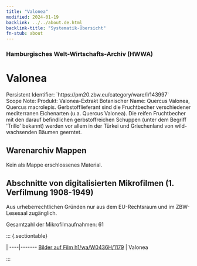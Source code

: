 ```yaml
---
title: "Valonea"
modified: 2024-01-19
backlink: ../../about.de.html
backlink-title: "Systematik-Übersicht"
fn-stub: about
---
```


### Hamburgisches Welt-Wirtschafts-Archiv (HWWA)

# Valonea

<div class="hint">Persistent Identifier: `https://pm20.zbw.eu/category/ware/i/143997`</div>

<div class="hint">
Scope Note: Produkt: Valonea-Extrakt   Botanischer Name: Quercus Valonea, Quercus macrolepis. Gerbstofflieferant sind die Fruchtbecher verschiedener mediterranen Eichenarten (u.a. Quercus Valonea). Die reifen Fruchtbecher mit den darauf befindlichen gerbstoffreichen Schuppen (unter dem Begriff 'Trillo' bekannt) werden vor allem in der Türkei und Griechenland von wild-wachsenden Bäumen geerntet.
</div>





## Warenarchiv Mappen





Kein als Mappe erschlossenes Material.



<a id="filmsections" />

## Abschnitte von digitalisierten Mikrofilmen (1. Verfilmung 1908-1949)

<p>Aus urheberrechtlichen Gründen nur aus dem EU-Rechtsraum und im ZBW-Lesesaal zugänglich.</p>


<p>Gesamtzahl der Mikrofilmaufnahmen: 61</p>





::: {.sectiontable}

 | 
----|-------
<a class="btn" href="https://pm20.zbw.eu/film/h1/wa/W0436H/1179" rel="nofollow">Bilder auf Film h1/wa/W0436H/1179</a> | Valonea


:::
















